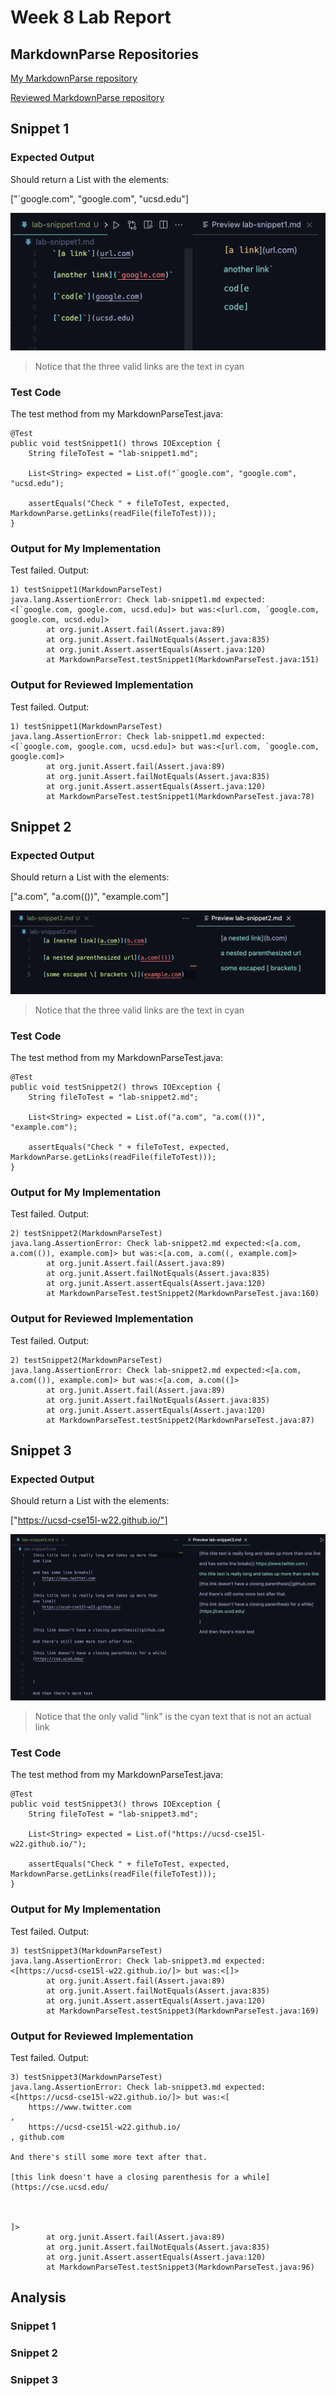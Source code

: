 # Week 8 Lab Report

## MarkdownParse Repositories

[My MarkdownParse repository](https://github.com/akshatja1n/markdown-parse)

[Reviewed MarkdownParse repository](https://github.com/JaredJose/markdown-parse)

## Snippet 1

### Expected Output
Should return a List with the elements:

["`google.com", "google.com", "ucsd.edu"]

![VScode preview](snippet1.png)
>Notice that the three valid links are the text in cyan

### Test Code
The test method from my MarkdownParseTest.java:
```
@Test
public void testSnippet1() throws IOException {
    String fileToTest = "lab-snippet1.md";

    List<String> expected = List.of("`google.com", "google.com", "ucsd.edu");

    assertEquals("Check " + fileToTest, expected, MarkdownParse.getLinks(readFile(fileToTest)));
}
```

### Output for My Implementation
Test failed.
Output:

```
1) testSnippet1(MarkdownParseTest)
java.lang.AssertionError: Check lab-snippet1.md expected:<[`google.com, google.com, ucsd.edu]> but was:<[url.com, `google.com, google.com, ucsd.edu]>
        at org.junit.Assert.fail(Assert.java:89)
        at org.junit.Assert.failNotEquals(Assert.java:835)
        at org.junit.Assert.assertEquals(Assert.java:120)
        at MarkdownParseTest.testSnippet1(MarkdownParseTest.java:151)
```

### Output for Reviewed Implementation
Test failed.
Output:

```
1) testSnippet1(MarkdownParseTest)
java.lang.AssertionError: Check lab-snippet1.md expected:<[`google.com, google.com, ucsd.edu]> but was:<[url.com, `google.com, google.com]>
        at org.junit.Assert.fail(Assert.java:89)
        at org.junit.Assert.failNotEquals(Assert.java:835)
        at org.junit.Assert.assertEquals(Assert.java:120)
        at MarkdownParseTest.testSnippet1(MarkdownParseTest.java:78)
```


## Snippet 2

### Expected Output
Should return a List with the elements:

["a.com", "a.com(())", "example.com"]

![VScode preview](snippet2.png)
>Notice that the three valid links are the text in cyan

### Test Code
The test method from my MarkdownParseTest.java:
```
@Test
public void testSnippet2() throws IOException {
    String fileToTest = "lab-snippet2.md";

    List<String> expected = List.of("a.com", "a.com(())", "example.com");

    assertEquals("Check " + fileToTest, expected, MarkdownParse.getLinks(readFile(fileToTest)));
}
```

### Output for My Implementation
Test failed.
Output:

```
2) testSnippet2(MarkdownParseTest)
java.lang.AssertionError: Check lab-snippet2.md expected:<[a.com, a.com(()), example.com]> but was:<[a.com, a.com((, example.com]>
        at org.junit.Assert.fail(Assert.java:89)
        at org.junit.Assert.failNotEquals(Assert.java:835)
        at org.junit.Assert.assertEquals(Assert.java:120)
        at MarkdownParseTest.testSnippet2(MarkdownParseTest.java:160)
```



### Output for Reviewed Implementation
Test failed.
Output:

```
2) testSnippet2(MarkdownParseTest)
java.lang.AssertionError: Check lab-snippet2.md expected:<[a.com, a.com(()), example.com]> but was:<[a.com, a.com((]>
        at org.junit.Assert.fail(Assert.java:89)
        at org.junit.Assert.failNotEquals(Assert.java:835)
        at org.junit.Assert.assertEquals(Assert.java:120)
        at MarkdownParseTest.testSnippet2(MarkdownParseTest.java:87)
```


## Snippet 3

### Expected Output
Should return a List with the elements:

["https://ucsd-cse15l-w22.github.io/"]

![VScode preview](snippet3.png)
>Notice that the only valid "link" is the cyan text that is not an actual link

### Test Code
The test method from my MarkdownParseTest.java:
```
@Test
public void testSnippet3() throws IOException {
    String fileToTest = "lab-snippet3.md";

    List<String> expected = List.of("https://ucsd-cse15l-w22.github.io/");

    assertEquals("Check " + fileToTest, expected, MarkdownParse.getLinks(readFile(fileToTest)));
}
```

### Output for My Implementation
Test failed.
Output:

```
3) testSnippet3(MarkdownParseTest)
java.lang.AssertionError: Check lab-snippet3.md expected:<[https://ucsd-cse15l-w22.github.io/]> but was:<[]>
        at org.junit.Assert.fail(Assert.java:89)
        at org.junit.Assert.failNotEquals(Assert.java:835)
        at org.junit.Assert.assertEquals(Assert.java:120)
        at MarkdownParseTest.testSnippet3(MarkdownParseTest.java:169)
```



### Output for Reviewed Implementation
Test failed.
Output:

```
3) testSnippet3(MarkdownParseTest)
java.lang.AssertionError: Check lab-snippet3.md expected:<[https://ucsd-cse15l-w22.github.io/]> but was:<[
    https://www.twitter.com
, 
    https://ucsd-cse15l-w22.github.io/
, github.com

And there's still some more text after that.

[this link doesn't have a closing parenthesis for a while](https://cse.ucsd.edu/



]>
        at org.junit.Assert.fail(Assert.java:89)
        at org.junit.Assert.failNotEquals(Assert.java:835)
        at org.junit.Assert.assertEquals(Assert.java:120)
        at MarkdownParseTest.testSnippet3(MarkdownParseTest.java:96)
```

## Analysis

### Snippet 1



### Snippet 2



### Snippet 3
